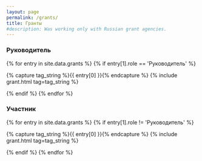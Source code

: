 ```yaml
---
layout: page
permalink: /grants/
title: Гранты 
#description: Was working only with Russian grant agencies. 
---
```


### Руководитель

{% for entry in site.data.grants %}
{% if entry[1].role == 'Руководитель' %}

{% capture tag_string %}{{ entry[0] }}{% endcapture %}
{% include grant.html tag=tag_string %}

{% endif %}
{% endfor %}

### Участник

{% for entry in site.data.grants %}
{% if entry[1].role != 'Руководитель' %}

{% capture tag_string %}{{ entry[0] }}{% endcapture %}
{% include grant.html tag=tag_string %}

{% endif %}
{% endfor %}


<!---      
{% for y in page.years %}
  <h2 class="year">{{y}}</h2>
<p>  
  {% for entry in site.data.students %}{% if entry[1].year == y %}
    {% capture thesis_path %}/assets/thesis/{{ entry[0] }}-thesis.pdf{% endcapture %}
    {% capture pres_path %}/assets/thesis/{{ entry[0] }}-presentation.pdf{% endcapture %}
    {% assign thesis = site.static_files | where: "path", thesis_path | first %}
    {% assign pres = site.static_files | where: "path", pres_path | first %}

[<b>{{ entry[1].degree }}</b>] <b>{{ entry[1].student }}</b>. {{ entry[1].topic }}. {{ entry[1].type }}. {{ entry[1].year }}.
[{{ entry[1].supervisors }}]
{% if thesis %}<a href="{{ site.baseurl }}{{ thesis_path }}">[thesis]</a>{% endif %}
{% if pres %}<a href="{{ site.baseurl }}{{ pres_path }}">[presentation]</a>{% endif %}

  {% if true %}{% endif %}
<br/>
  {% endif %}{% endfor %}
</p>  
{% endfor %}
-->